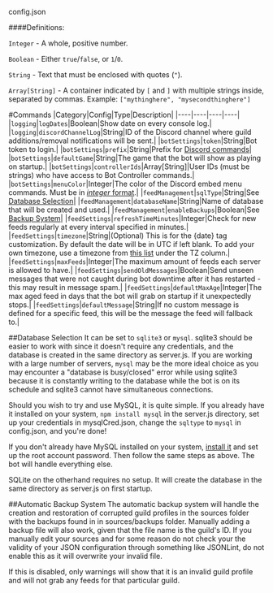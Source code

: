 config.json

####Definitions:

`Integer` - A whole, positive number.

`Boolean` - Either `true`/`false`, or `1`/`0`.

`String` - Text that must be enclosed with quotes (`"`).

`Array[String]` - A container indicated by `[` and `]` with multiple strings inside, separated by commas. Example: `["mythinghere", "mysecondthinghere"]`


#Commands
|Category|Config|Type|Description|
|----|----|----|----|
|`logging`|`logDates`|Boolean|Show date on every console log.|
|`logging`|`discordChannelLog`|String|ID of the Discord channel where guild additions/removal notifications will be sent.|
|`botSettings`|`token`|String|Bot token to login.|
|`botSettings`|`prefix`|String|Prefix for [Discord commands](https://github.com/synzen/Discord.RSS/wiki/Discord-Commands)|
|`botSettings`|`defaultGame`|String|The game that the bot will show as playing on startup.|
|`botSettings`|`controllerIds`|Array[String]|User IDs (must be strings) who have access to Bot Controller commands.|
|`botSettings`|`menuColor`|Integer|The color of the Discord embed menu commands. Must be in [*integer* format](https://www.shodor.org/stella2java/rgbint.html).|
|`feedManagement`|`sqlType`|String|See [Database Selection](#database-selection)|
|`feedManagement`|`databaseName`|String|Name of database that will be created and used.|
|`feedManagement`|`enableBackups`|Boolean|See [Backup System](#automatic-backup-system)|
|`feedSettings`|`refreshTimeMinutes`|Integer|Check for new feeds regularly at every interval specified in minutes.|
|`feedSettings`|`timezone`|String|(Optional) This is for the {date} tag customization. By default the date will be in UTC if left blank. To add your own timezone, use a timezone from [this list](https://en.wikipedia.org/wiki/List_of_tz_database_time_zones) under the TZ column.|
|`feedSettings`|`maxFeeds`|Integer|The maximum amount of feeds each server is allowed to have.|
|`feedSettings`|`sendOldMessages`|Boolean|Send unseen messages that were not caught during bot downtime after it has restarted - this may result in message spam.|
|`feedSettings`|`defaultMaxAge`|Integer|The max aged feed in days that the bot will grab on startup if it unexpectedly stops.|
|`feedSettings`|`defaultMessage`|String|If no custom message is defined for a specific feed, this will be the message the feed will fallback to.|


##Database Selection
It can be set to `sqlite3` or `mysql`. sqlite3 should be easier to work with since it doesn't require any credentials, and the database is created in the same directory as server.js. If you are working with a large number of servers, `mysql` may be the more ideal choice as you may encounter a "database is busy/closed" error while using sqlite3 because it is constantly writing to the database while the bot is on its schedule and sqlite3 cannot have simultaneous connections.

Should you wish to try and use MySQL, it is quite simple. If you already have it installed on your system, `npm install mysql` in the server.js directory, set up your credentials in mysqlCred.json, change the `sqltype` to `mysql` in config.json, and you're done!

If you don't already have MySQL installed on your system, [install it](https://dev.mysql.com/downloads/mysql/) and set up the root account password. Then follow the same steps as above. The bot will handle everything else.

SQLite on the otherhand requires no setup. It will create the database in the same directory as server.js on first startup.

##Automatic Backup System
The automatic backup system will handle the creation and restoration of corrupted guild profiles in the sources folder with the backups found in in sources/backups folder. Manually adding a backup file will also work, given that the file name is the guild's ID. If you manually edit your sources and for some reason do not check your the validity of your JSON configuration through something like JSONLint, do not enable this as it will overwrite your invalid file.

If this is disabled, only warnings will show that it is an invalid guild profile and will not grab any feeds for that particular guild.